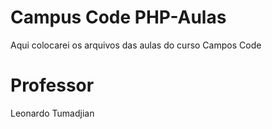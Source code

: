 # Campus Code PHP-Aulas

Aqui colocarei os arquivos das aulas do curso Campos Code


# Professor
Leonardo Tumadjian
